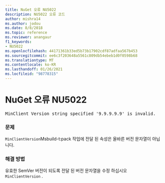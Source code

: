 ```yaml
---
title: NuGet 오류 NU5022
description: NU5022 오류 코드
author: mishra14
ms.author: jodou
ms.date: 8/8/2018
ms.topic: reference
ms.reviewer: anangaur
f1_keywords:
- NU5022
ms.openlocfilehash: 44171361b33ed5b73b17902cdf87adfaa567b453
ms.sourcegitcommit: ee6c3f203648a5561c809db54ebeb1d0f0598b68
ms.translationtype: MT
ms.contentlocale: ko-KR
ms.lasthandoff: 01/26/2021
ms.locfileid: "98778315"
---
```

# <a name="nuget-error-nu5022"></a>NuGet 오류 NU5022
<pre>MinClient Version string specified '9.9.9.9.9' is invalid.</pre>

### <a name="issue"></a>문제

`MinClientVersion`Msbuild-t:pack 작업에 전달 된 속성은 올바른 버전 문자열이 아닙니다.


### <a name="solution"></a>해결 방법

유효한 SemVer 버전이 되도록 전달 된 버전 문자열을 수정 하십시오 `MinClientVersion` .

